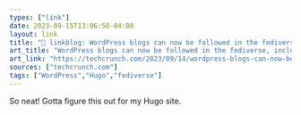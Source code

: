 ```yaml
---
types: ["link"]
date: 2023-09-15T13:06:50-04:00
layout: link
title: "🔗 linkblog: WordPress blogs can now be followed in the fediverse, including Mastodon | TechCrunch'"
art_title: "WordPress blogs can now be followed in the fediverse, including Mastodon | TechCrunch"
art_link: "https://techcrunch.com/2023/09/14/wordpress-blogs-can-now-be-followed-in-the-fediverse-including-mastodon/"
sources: ["techcrunch.com"]
tags: ["WordPress","Hugo","fediverse"]
---
```

So neat! Gotta figure this out for my Hugo site.  
 
